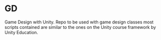 # GD
Game Design with Unity. Repo to be used with game design classes most scripts contained are similar to the ones on the Unity course framework by Unity Education.

